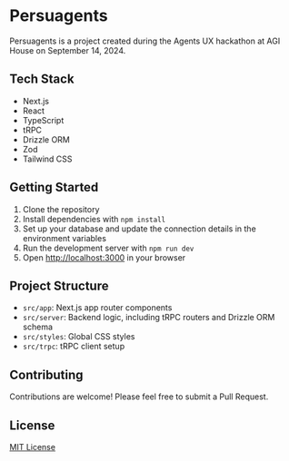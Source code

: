 # Persuagents

Persuagents is a project created during the Agents UX hackathon at AGI House on September 14, 2024.

## Tech Stack

- Next.js
- React
- TypeScript
- tRPC
- Drizzle ORM
- Zod
- Tailwind CSS

## Getting Started

1. Clone the repository
2. Install dependencies with `npm install`
3. Set up your database and update the connection details in the environment variables
4. Run the development server with `npm run dev`
5. Open [http://localhost:3000](http://localhost:3000) in your browser

## Project Structure

- `src/app`: Next.js app router components
- `src/server`: Backend logic, including tRPC routers and Drizzle ORM schema
- `src/styles`: Global CSS styles
- `src/trpc`: tRPC client setup

## Contributing

Contributions are welcome! Please feel free to submit a Pull Request.

## License

[MIT License](LICENSE)
